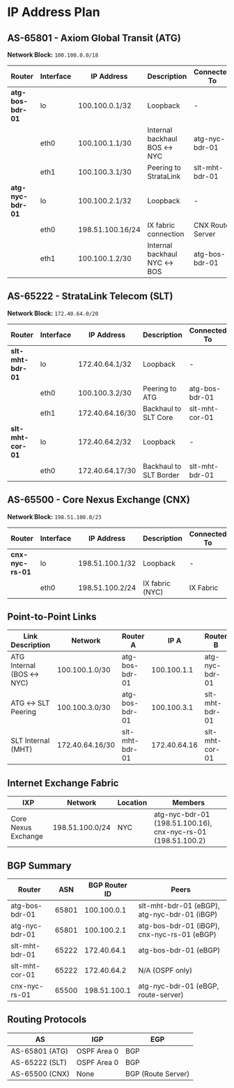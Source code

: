 # IP Address Plan

## AS-65801 - Axiom Global Transit (ATG)
**Network Block:** `100.100.0.0/18`

| Router | Interface | IP Address | Description | Connected To |
|--------|-----------|------------|-------------|--------------|
| **atg-bos-bdr-01** | lo | 100.100.0.1/32 | Loopback | - |
| | eth0 | 100.100.1.1/30 | Internal backhaul BOS ↔ NYC | atg-nyc-bdr-01 |
| | eth1 | 100.100.3.1/30 | Peering to StrataLink | slt-mht-bdr-01 |
| **atg-nyc-bdr-01** | lo | 100.100.2.1/32 | Loopback | - |
| | eth0 | 198.51.100.16/24 | IX fabric connection | CNX Route Server |
| | eth1 | 100.100.1.2/30 | Internal backhaul NYC ↔ BOS | atg-bos-bdr-01 |

## AS-65222 - StrataLink Telecom (SLT)
**Network Block:** `172.40.64.0/20`

| Router | Interface | IP Address | Description | Connected To |
|--------|-----------|------------|-------------|--------------|
| **slt-mht-bdr-01** | lo | 172.40.64.1/32 | Loopback | - |
| | eth0 | 100.100.3.2/30 | Peering to ATG | atg-bos-bdr-01 |
| | eth1 | 172.40.64.16/30 | Backhaul to SLT Core | slt-mht-cor-01 |
| **slt-mht-cor-01** | lo | 172.40.64.2/32 | Loopback | - |
| | eth0 | 172.40.64.17/30 | Backhaul to SLT Border | slt-mht-bdr-01 |

## AS-65500 - Core Nexus Exchange (CNX)
**Network Block:** `198.51.100.0/23`

| Router | Interface | IP Address | Description | Connected To |
|--------|-----------|------------|-------------|--------------|
| **cnx-nyc-rs-01** | lo | 198.51.100.1/32 | Loopback | - |
| | eth0 | 198.51.100.2/24 | IX fabric (NYC) | IX Fabric |

## Point-to-Point Links

| Link Description | Network | Router A | IP A | Router B | IP B |
|------------------|---------|----------|------|----------|------|
| ATG Internal (BOS ↔ NYC) | 100.100.1.0/30 | atg-bos-bdr-01 | 100.100.1.1 | atg-nyc-bdr-01 | 100.100.1.2 |
| ATG ↔ SLT Peering | 100.100.3.0/30 | atg-bos-bdr-01 | 100.100.3.1 | slt-mht-bdr-01 | 100.100.3.2 |
| SLT Internal (MHT) | 172.40.64.16/30 | slt-mht-bdr-01 | 172.40.64.16 | slt-mht-cor-01 | 172.40.64.17 |

## Internet Exchange Fabric

| IXP | Network | Location | Members |
|-----|---------|----------|---------|
| Core Nexus Exchange | 198.51.100.0/24 | NYC | atg-nyc-bdr-01 (198.51.100.16), cnx-nyc-rs-01 (198.51.100.2) |

## BGP Summary

| Router | ASN | BGP Router ID | Peers |
|--------|-----|---------------|-------|
| atg-bos-bdr-01 | 65801 | 100.100.0.1 | slt-mht-bdr-01 (eBGP), atg-nyc-bdr-01 (iBGP) |
| atg-nyc-bdr-01 | 65801 | 100.100.2.1 | atg-bos-bdr-01 (iBGP), cnx-nyc-rs-01 (eBGP) |
| slt-mht-bdr-01 | 65222 | 172.40.64.1 | atg-bos-bdr-01 (eBGP) |
| slt-mht-cor-01 | 65222 | 172.40.64.2 | N/A (OSPF only) |
| cnx-nyc-rs-01 | 65500 | 198.51.100.1 | atg-nyc-bdr-01 (eBGP, route-server) |

## Routing Protocols

| AS | IGP | EGP |
|----|-----|-----|
| AS-65801 (ATG) | OSPF Area 0 | BGP |
| AS-65222 (SLT) | OSPF Area 0 | BGP |
| AS-65500 (CNX) | None | BGP (Route Server) |
